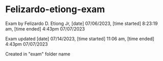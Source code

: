 # Felizardo-etiong-exam

Exam by Felizardo D. Etiong Jr, [date] 07/06/2023, [time started] 8:23:19 am, [time ended] 4:43pm  07/07/2023

Exam updated [date] 07/14/2023, [time started] 11:06 am, [time ended] 4:43pm  07/07/2023

Created in "exam" folder name
